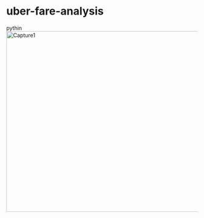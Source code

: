 # uber-fare-analysis
pythin
<img width="968" height="476" alt="Capture1" src="https://github.com/user-attachments/assets/a666cf80-c560-46b2-9dc9-871b5be5b1a5" />
